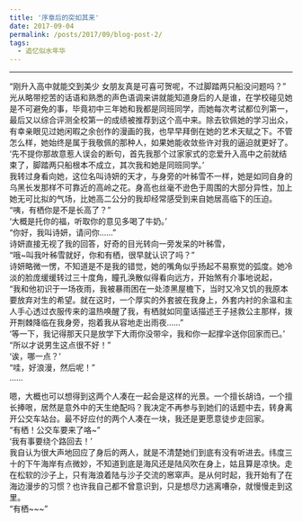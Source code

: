 ```yaml
---
title: '序章后的突如其来'
date: 2017-09-04
permalink: /posts/2017/09/blog-post-2/
tags:
  - 追忆似水年华
---
```


------

“刚升入高中就能交到美少 女朋友真是可喜可贺呢，不过脚踏两只船没问题吗？”  
光从略带挖苦的话语和熟悉的声色语调来讲就能知道身后的人是谁，在学校碰见她是不可避免的事，毕竟初中三年她和我都是同班同学，而她每次考试都位列第一，最后又以综合评测全校第一的成绩被推荐到这个高中来。除去钦佩她的学习出众，有幸亲眼见过她闲暇之余创作的漫画的我，也早早拜倒在她的艺术天赋之下。不管怎么样，她始终是属于我敬佩的那种人，如果她能收敛些许对我的逼迫就更好了。  
‘先不提你那故意惹人误会的断句，首先我那个过家家式的恋爱升入高中之前就结束了，脚踏两只船根本不成立，其次我和她是同班同学。’  
我转过身看向她，这位名叫诗妍的天才，与身旁的叶秭雪不一样，她是如同自身的乌黑长发那样不可靠近的高岭之花。身高也丝毫不逊色于周围的大部分异性，加上她无可比拟的气场，比她高二公分的我却经常感受到来自她居高临下的压迫。  
“咦，有栖你是不是长高了？”  
‘大概是托你的福，听取你的意见多喝了牛奶。’  
“你好，我叫诗妍，请问你……”  
诗妍直接无视了我的回答，好奇的目光转向一旁发呆的叶秭雪，  
“哦~叫我叶秭雪就好，你和有栖，很早就认识了吗？”  
诗妍略微一愣，不知道是不是我的错觉，她的嘴角似乎扬起不易察觉的弧度。她冷淡的脸庞缓缓转过三十度角，瞳孔涣散似得看向远方，开始煞有介事地说起，  
“我和他初识于一场夜雨，我被暴雨困在一处漆黑屋檐下，当时又冷又饥的我原本要放弃对生的希望。就在这时，一个厚实的外套披在我身上，外套内衬的余温和主人手心透过衣服传来的温热唤醒了我，有栖就如同童话描述王子拯救公主那样，拨开荆棘降临在我身旁，抱着我从容地走出雨夜……”  
‘等一下，我记得那天只是放学下大雨你没带伞，我和你一起撑伞送你回家而已。’  
“所以才说男生这点很不好！”  
‘诶，哪一点？’  
“哇，好浪漫，然后呢！”   
……  

嗯，大概也可以想得到这两个人凑在一起会是这样的光景。一个擅长胡诌，一个擅长捧哏，居然是意外中的天生绝配吗？我决定不再参与到她们的话题中去，转身离开公交车站台。最不好应付的两个人凑在一块，我还是更愿意徒步走回家。  
“有栖！公交车要来了咯~”  
‘我有事要绕个路回去！’  
我自认为很大声地回应了身后的两人，就是不清楚她们到底有没有听进去。纬度三十的下午海岸有点微妙，不知道到底是海风还是陆风吹在身上，姑且算是凉快。走在松软的沙子上，只有海浪着陆与沙子交流的窸窣声。是从何时起，我开始有了在海边漫步的习惯？也许我自己都不曾意识到，只是想尽力逃离嘈杂，就慢慢走到这里。  
“有栖~~~”  
